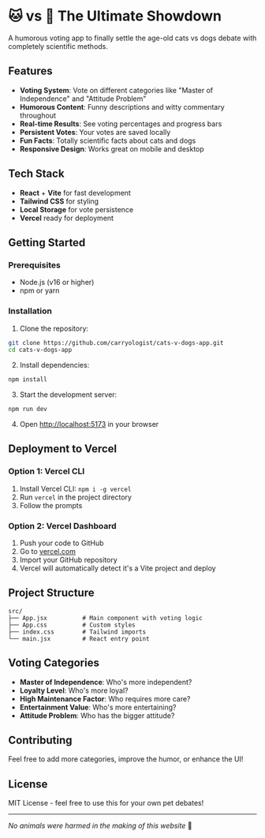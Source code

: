# 🐱 vs 🐶 The Ultimate Showdown

A humorous voting app to finally settle the age-old cats vs dogs debate with completely scientific methods.

## Features

- **Voting System**: Vote on different categories like "Master of Independence" and "Attitude Problem"
- **Humorous Content**: Funny descriptions and witty commentary throughout
- **Real-time Results**: See voting percentages and progress bars
- **Persistent Votes**: Your votes are saved locally
- **Fun Facts**: Totally scientific facts about cats and dogs
- **Responsive Design**: Works great on mobile and desktop

## Tech Stack

- **React** + **Vite** for fast development
- **Tailwind CSS** for styling
- **Local Storage** for vote persistence
- **Vercel** ready for deployment

## Getting Started

### Prerequisites
- Node.js (v16 or higher)
- npm or yarn

### Installation

1. Clone the repository:
```bash
git clone https://github.com/carryologist/cats-v-dogs-app.git
cd cats-v-dogs-app
```

2. Install dependencies:
```bash
npm install
```

3. Start the development server:
```bash
npm run dev
```

4. Open [http://localhost:5173](http://localhost:5173) in your browser

## Deployment to Vercel

### Option 1: Vercel CLI
1. Install Vercel CLI: `npm i -g vercel`
2. Run `vercel` in the project directory
3. Follow the prompts

### Option 2: Vercel Dashboard
1. Push your code to GitHub
2. Go to [vercel.com](https://vercel.com)
3. Import your GitHub repository
4. Vercel will automatically detect it's a Vite project and deploy

## Project Structure

```
src/
├── App.jsx          # Main component with voting logic
├── App.css          # Custom styles
├── index.css        # Tailwind imports
└── main.jsx         # React entry point
```

## Voting Categories

- **Master of Independence**: Who's more independent?
- **Loyalty Level**: Who's more loyal?
- **High Maintenance Factor**: Who requires more care?
- **Entertainment Value**: Who's more entertaining?
- **Attitude Problem**: Who has the bigger attitude?

## Contributing

Feel free to add more categories, improve the humor, or enhance the UI!

## License

MIT License - feel free to use this for your own pet debates!

---

*No animals were harmed in the making of this website* 🐾
